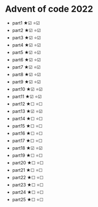 # Advent of code 2022

* part1 ★☑ ⭐☑
* part2 ★☑ ⭐☑
* part3 ★☑ ⭐☑
* part4 ★☑ ⭐☑
* part5 ★☑ ⭐☑
* part6 ★☑ ⭐☑
* part7 ★☑ ⭐☑
* part8 ★☑ ⭐☑
* part9 ★☑ ⭐☑
* part10 ★☑ ⭐☑
* part11 ★☑ ⭐☑
* part12 ★☐ ⭐☐
* part13 ★☑ ⭐☑
* part14 ★☐ ⭐☐
* part15 ★☐ ⭐☐
* part16 ★☐ ⭐☐
* part17 ★☐ ⭐☐
* part18 ★☑ ⭐☑
* part19 ★☐ ⭐☐
* part20 ★☐ ⭐☐
* part21 ★☐ ⭐☐
* part22 ★☐ ⭐☐
* part23 ★☐ ⭐☐
* part24 ★☐ ⭐☐
* part25 ★☐ ⭐☐
